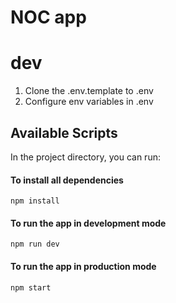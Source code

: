 # NOC app

# dev

1. Clone the .env.template to .env
2. Configure env variables in .env

## Available Scripts

In the project directory, you can run:

#### To install all dependencies

```
npm install
```

#### To run the app in development mode

```
npm run dev
```

#### To run the app in production mode

```
npm start
```
